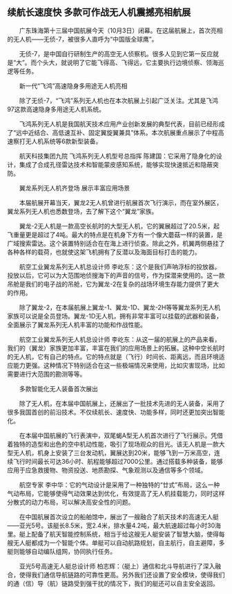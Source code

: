 ## 续航长速度快 多款可作战无人机震撼亮相航展
　　广东珠海第十三届中国航展今天（10月3日）闭幕。在这届航展上，首次亮相的无人机——无侦-7，被很多人直呼为“中国版全球鹰”。

　　无侦-7，是中国自行研制生产的高空无人侦察机。很多人见到它第一反应就是“大”。而个头大，就说明了它能飞得高、飞得远，它主要执行边境侦察、领海巡逻等任务。

　　新一代“飞鸿”高速隐身多用途无人机亮相

　　除了无侦-7，“飞鸿”系列无人机也在本次航展上引起广泛关注。尤其是飞鸿97这款高速隐身多用途无人机系统。

　　飞鸿系列无人机是我国航天技术应用产业创新发展的典型代表，目前已经形成了“远中近结合、高低速互补、固定翼旋翼兼具”体系。本次航展重点展示了中程高速察打无人机系统等6款新型装备。    

　　航天科技集团九院 飞鸿系列无人机型号总指挥 陈建国：它采用了隐身化的设计，集成了合成孔径雷达技术和智能蒙皮感知系统，能够实现快速抵近和隐蔽突防。 

　　翼龙系列无人机齐登场 展示丰富应用场景

　　本届航展开幕当天，翼龙2无人机曾进行航展首次飞行演示，而在室外展区，翼龙系列无人机也悉数登场，去了解下这个“翼龙”家族。 

　　翼龙-2无人机是一款高空长航时的大型无人机，它的翼展超过了20.5米，起飞重量更是超过了4吨。最大的特点是在机身下方有一个像大蘑菇一样的装置，是广域搜索雷达。这个装置特别适合在在海上进行侦查。除此之外，机翼两侧悬挂了各种各样的载荷，也就使这架飞机拥有了反潜以及海面目标打击的能力。 

　　航空工业翼龙系列无人机总设计师 李屹东：这个是我们声呐浮标的投放器。投放以后，它可以为大范围地侦搜海下的声音的信号，作为探潜来使用的。这一款吊舱是我们的电子战的吊舱，它为翼龙-2在复杂的战场环境生存能力提供了更大的作用。 

　　除了翼龙-2，在本届航展上翼龙-1、翼龙-1D、翼龙-2H等等翼龙系列无人机家族可以说是全员登场。翼龙-1D无人机，拥有非常丰富可以挂载的武器和装备，全面展示了翼龙系列无人机丰富的功能和作战性能。 

　　航空工业翼龙系列无人机总设计师 李屹东：从这一届的航展上的产品来看，我们的（翼龙）家族更加丰富，丰富在我们的应用场景上的拓展。这种中空长航时的无人机，它有自己的特点。它的特点就是（飞行）时间长、距离远，而且环境适应能力更强。这种情况下特别适合在这一些极端情况来使用，比如灾害现场，比如需要进行大范围的勘测等等。

　　多款智能化无人装备首次展出

　　除了无人机，在本届中国航展上，还展出了一批技术先进的无人装备，采用了很多我国首创的前沿技术。不仅续航长、速度快、功能多样，同时还更加突出智能化。

　　在本届中国航展的飞行表演中，双尾蝎A型无人机首次进行了飞行展示。凭借着独特的造型和出色的空中机动性能，吸引了现场观众的目光。该无人机是一款大型无人机，机身上安装了三台发动机，翼展达到20米，能够飞到一万米高空，连续飞行时间最长可达36小时、航程能够超过7000公里。通过搭载多种装备，能够应用于应急救援物、物资投送、地质勘探、气象观测以及通信等多个领域。 

　　航空专家 李中华：它的气动设计是采用了一种独特的“廿式”布局，这么一种气动布局，它能够使得气动效果达到优化，有效提高了无人机挂载能力，同时这样分散式的动力布局，可以解决高安全性的问题。 

　　在中国航展首次设立的船舶馆中，展出了一艘融合了航天技术的高速无人艇——亚光5号。该艇长8.5米，宽2.4米，排水量4.2吨，最大航速超过每小时30海里。艇上配备了航天智能控制系统，相当于给这艘无人艇安装了智慧大脑，使得每艘无人艇都成为一个智能个体。单艇可以自动航路规划，自主航行，自主避障，多艇则能够自动编队组网，协同执行任务。 

　　亚光5号高速无人艇总设计师 柏志辉：（艇上）通信和北斗导航进行了深入融合，使得我们通信导航链路的可靠性更高。另外我们还设置了安全模块，使得我们的通（信）导（航）链路受到强干扰的情况下，我们的艇还可以自主安全返回。

